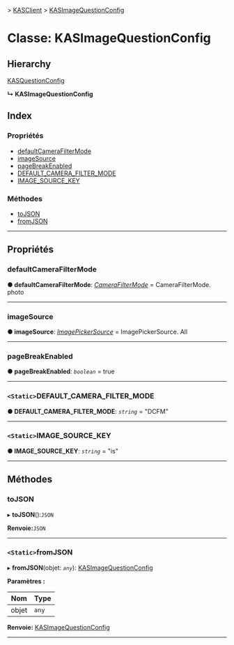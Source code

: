 [](../README.md) > [KASClient](../modules/kasclient.md) > [KASImageQuestionConfig](../classes/kasclient.kasimagequestionconfig.md)

# <a name="class-kasimagequestionconfig"></a>Classe: KASImageQuestionConfig

## <a name="hierarchy"></a>Hierarchy

 [KASQuestionConfig](kasclient.kasquestionconfig.md)

**↳ KASImageQuestionConfig**

## <a name="index"></a>Index

### <a name="properties"></a>Propriétés

* [defaultCameraFilterMode](kasclient.kasimagequestionconfig.md#defaultcamerafiltermode)
* [imageSource](kasclient.kasimagequestionconfig.md#imagesource)
* [pageBreakEnabled](kasclient.kasimagequestionconfig.md#pagebreakenabled)
* [DEFAULT_CAMERA_FILTER_MODE](kasclient.kasimagequestionconfig.md#default_camera_filter_mode)
* [IMAGE_SOURCE_KEY](kasclient.kasimagequestionconfig.md#image_source_key)
### <a name="methods"></a>Méthodes

* [toJSON](kasclient.kasimagequestionconfig.md#tojson)
* [fromJSON](kasclient.kasimagequestionconfig.md#fromjson)

---

## <a name="properties"></a>Propriétés

<a id="defaultcamerafiltermode"></a>

###  <a name="defaultcamerafiltermode"></a>defaultCameraFilterMode

**● defaultCameraFilterMode**: *[CameraFilterMode](../enums/kasclient.camerafiltermode.md)* = CameraFilterMode. photo

___
<a id="imagesource"></a>

###  <a name="imagesource"></a>imageSource

**● imageSource**: *[ImagePickerSource](../enums/kasclient.imagepickersource.md)* = ImagePickerSource. All

___
<a id="pagebreakenabled"></a>

###  <a name="pagebreakenabled"></a>pageBreakEnabled

**● pageBreakEnabled**: *`boolean`* = true

___
<a id="default_camera_filter_mode"></a>

### <a name="static-defaultcamerafiltermode"></a>`<Static>`DEFAULT_CAMERA_FILTER_MODE

**● DEFAULT_CAMERA_FILTER_MODE**: *`string`* = "DCFM"

___
<a id="image_source_key"></a>

### <a name="static-imagesourcekey"></a>`<Static>`IMAGE_SOURCE_KEY

**● IMAGE_SOURCE_KEY**: *`string`* = "is"

___

## <a name="methods"></a>Méthodes

<a id="tojson"></a>

###  <a name="tojson"></a>toJSON

▸ **toJSON**():`JSON`

**Renvoie:**`JSON`

___
<a id="fromjson"></a>

### <a name="static-fromjson"></a>`<Static>`fromJSON

▸ **fromJSON**(objet: *`any`*): [KASImageQuestionConfig](kasclient.kasimagequestionconfig.md)

**Paramètres :**

| Nom | Type |
| ------ | ------ |
| objet | `any` |

**Renvoie:** [KASImageQuestionConfig](kasclient.kasimagequestionconfig.md)

___

